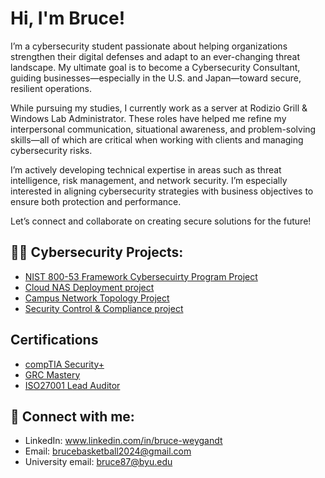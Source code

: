 <h1>Hi, I'm Bruce!</h1>

 
I’m a cybersecurity student passionate about helping organizations strengthen their digital defenses and adapt to an ever-changing threat landscape. My ultimate goal is to become a Cybersecurity Consultant, guiding businesses—especially in the U.S. and Japan—toward secure, resilient operations.

While pursuing my studies, I currently work as a server at Rodizio Grill & Windows Lab Administrator. These roles have helped me refine my interpersonal communication, situational awareness, and problem-solving skills—all of which are critical when working with clients and managing cybersecurity risks.

I’m actively developing technical expertise in areas such as threat intelligence, risk management, and network security. I’m especially interested in aligning cybersecurity strategies with business objectives to ensure both protection and performance.

Let’s connect and collaborate on creating secure solutions for the future!

<h2>👨‍💻 Cybersecurity Projects:</h2>

- [NIST 800-53 Framework Cybersecuirty Program Project](https://github.com/Bruce637485/NIST-Capstone-Project)
- [Cloud NAS Deployment project](https://github.com/Bruce637485/Cloud-NAS-Deployment/edit/main/README.md)
- [Campus Network Topology Project](https://github.com/Bruce637485/Network-Topology-Project/tree/main)
- [Security Control & Compliance project](https://github.com/Bruce637485/Security-Control-compliance?tab=readme-ov-file)
 
<h2>Certifications</h2>

- [compTIA Security+](https://www.credly.com/earner/earned/badge/9247789c-1440-4420-8a93-7930bf029025)
- [GRC Mastery](https://www.credly.com/earner/earned/badge/9e28f3d3-f211-46a9-93ef-789fb98ce597)
- [ISO27001 Lead Auditor](https://www.credly.com/badges/5fd7b7b2-bfc8-4f1c-a0e1-3d58c09639b2/public_url)


<h2> 🤳 Connect with me:</h2>

- LinkedIn: www.linkedin.com/in/bruce-weygandt
- Email: brucebasketball2024@gmail.com
- University email: bruce87@byu.edu

<!--
**joshmadakor1/joshmadakor1** is a ✨ _special_ ✨ repository because its `README.md` (this file) appears on your GitHub profile.

Here are some ideas to get you started:

- 🔭 I’m currently working on ...
- 🌱 I’m currently learning ...
- 👯 I’m looking to collaborate on ...
- 🤔 I’m looking for help with ...
- 💬 Ask me about ...
- 📫 How to reach me: ...
- 😄 Pronouns: ...
- ⚡ Fun fact: ...
-->
